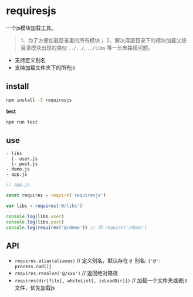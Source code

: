 
# requiresjs

一个js模块加载工具。

> 1、为了方便加载目录里的所有模块；
> 2、解决深层目录下的模块加载父级目录模块出现的类似 `../../`, `../libs` 等一长串路径问题。

+ 支持定义别名
+ 支持加载文件夹下的所有js


## install

```bat
npm install -S requiresjs
```

**test**


```bat
npm run test
```

## use

```
- libs
  |- user.js
  |- post.js
- demo.js
- app.js

```

```js
// app.js

const requires = require('requiresjs')

var libs = requires('@/libs')

console.log(libs.user)
console.log(libs.post)
console.log(requires('@/demo')) // 同 require('/demo')

```

## API

+ `requires.alias(aliases)` // 定义别名，默认存在 `@ `别名: `{'@': process.cwd()}`
+ `requires.resolve('@/xxx')` // 返回绝对路径
+ `requires(dir|file[, whiteList[, isLoadDir]])` // 加载一个文件夹或者js文件，优先加载js
